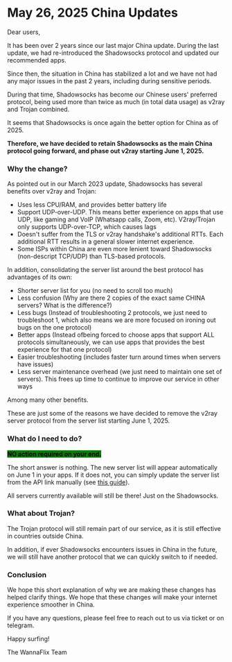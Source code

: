 # May 26, 2025 China Updates

Dear users,

It has been over 2 years since our last major China update. During the last update, we had re-introduced the Shadowsocks protocol and updated our recommended apps.&#x20;

Since then, the situation in China has stabilized a lot and we have not had any major issues in the past 2 years, including during sensitive periods.&#x20;

During that time, Shadowsocks has become our Chinese users' preferred protocol, being used more than twice as much (in total data usage) as v2ray and Trojan combined.&#x20;

It seems that Shadowsocks is once again the better option for China as of 2025.&#x20;

**Therefore, we have decided to retain Shadowsocks as the main China protocol going forward, and phase out v2ray starting June 1, 2025.**

### **Why the change?**

As pointed out in our March 2023 update, Shadowsocks has several benefits over v2ray and Trojan:

* Uses less CPU/RAM, and provides better battery life
* Support UDP-over-UDP. This means better experience on apps that use UDP, like gaming and VoIP (Whatsapp calls, Zoom, etc). V2ray/Trojan only supports UDP-over-TCP, which causes lags
* Doesn't suffer from the TLS or v2ray handshake's additional RTTs. Each additional RTT results in a general slower internet experience.
* Some ISPs within China are even more lenient toward Shadowsocks (non-descript TCP/UDP) than TLS-based protocols.

In addition, consolidating the server list around the best protocol has advantages of its own:

* Shorter server list for you (no need to scroll too much)
* Less confusion (Why are there 2 copies of the exact same CHINA servers? What is the difference?)
* Less bugs (Instead of troubleshooting 2 protocols, we just need to troubleshoot 1, which also means we are more focused on ironing out bugs on the one protocol)
* Better apps (Instead ofbeing forced to choose apps that support ALL protocols simultaneously, we can use apps that provides the best experience for that one protocol)
* Easier troubleshooting (includes faster turn around times when servers have issues)
* Less server maintenance overhead (we just need to maintain one set of servers). This frees up time to continue to improve our service in other ways

Among many other benefits.&#x20;

These are just some of the reasons we have decided to remove the v2ray server protocol from the server list starting June 1, 2025.

### What do I need to do?&#x20;

<mark style="background-color:green;">**NO action required on your end.**</mark>

The short answer is nothing. The new server list will appear automatically on June 1 in your apps. If it does not, you can simply update the server list from the API link manually (see [this guide](../faq/updating-the-server-list.md)).&#x20;

All servers currently available will still be there! Just on the Shadowsocks.

### **What about Trojan?**

The Trojan protocol will still remain part of our service, as it is still effective in countries outside China.&#x20;

In addition, if ever Shadowsocks encounters issues in China in the future, we will still have another protocol that we can quickly switch to if needed.&#x20;

### Conclusion

We hope this short explanation of why we are making these changes has helped clarify things. We hope that these changes will make your internet experience smoother in China.&#x20;

If you have any questions, please feel free to reach out to us via ticket or on telegram.&#x20;

Happy surfing!

The WannaFlix Team



